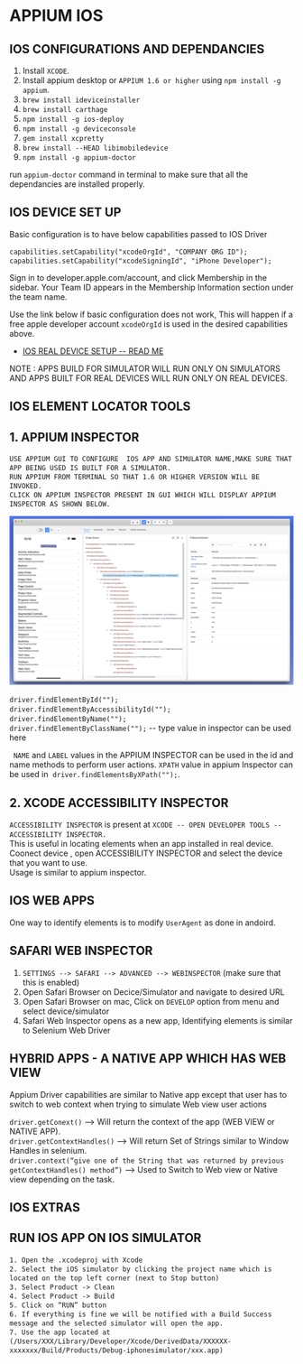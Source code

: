 

# APPIUM IOS

## IOS CONFIGURATIONS AND DEPENDANCIES

1. Install `XCODE`.  
2. Install  appium desktop or `APPIUM 1.6 or higher` using `npm install -g appium`.   
3. `brew install ideviceinstaller`
4. `brew install carthage`
5. `npm install -g ios-deploy`
6. `npm install -g deviceconsole`
7. `gem install xcpretty`
8. `brew install --HEAD libimobiledevice`
9. `npm install -g appium-doctor`

run `appium-doctor` command in terminal to make sure that all the dependancies are installed properly.  

## IOS DEVICE SET UP

Basic configuration is to have below capabilities passed to IOS Driver

 ```
 capabilities.setCapability("xcodeOrgId", "COMPANY ORG ID");
 capabilities.setCapability("xcodeSigningId", "iPhone Developer");
 ```

Sign in to developer.apple.com/account, and click Membership in the sidebar. Your Team ID appears in the Membership Information section under the team name.

Use the link below if basic configuration does not work, This will happen if a free apple developer account `xcodeOrgId` is used in the desired capabilities above.

* [IOS REAL DEVICE SETUP -- READ ME](https://github.com/appium/appium-xcuitest-driver/blob/master/docs/real-device-config.md)


NOTE : APPS BUILD FOR SIMULATOR WILL RUN ONLY ON SIMULATORS AND APPS BUILT FOR REAL DEVICES WILL RUN ONLY ON REAL DEVICES.


## IOS ELEMENT LOCATOR TOOLS

## 1. APPIUM INSPECTOR 

```
USE APPIUM GUI TO CONFIGURE  IOS APP AND SIMULATOR NAME,MAKE SURE THAT APP BEING USED IS BUILT FOR A SIMULATOR.  
RUN APPIUM FROM TERMINAL SO THAT 1.6 OR HIGHER VERSION WILL BE INVOKED.  
CLICK ON APPIUM INSPECTOR PRESENT IN GUI WHICH WILL DISPLAY APPIUM INSPECTOR AS SHOWN BELOW.
```

![alt tag](https://github.com/pavankovurru/Appium_Mobile_Automation_Framework/blob/master/src/main/resources/AppiumInspector.png)


`driver.findElementById("");`  
`driver.findElementByAccessibilityId("");`  
`driver.findElementByName("");`  
`driver.findElementByClassName("");`  -- type value in inspector can be used here
 
 
` NAME` and `LABEL`  values in the APPIUM INSPECTOR can be used in the id and name methods to perform user actions.
 `XPATH` value in appium Inspector can be used in  `driver.findElementsByXPath("");`. 
  
  

## 2. XCODE ACCESSIBILITY INSPECTOR 

`ACCESSIBILITY INSPECTOR` is present at `XCODE -- OPEN DEVELOPER TOOLS -- ACCESSIBILITY INSPECTOR.`   
This is useful in locating elements when an app installed in real device.  
Coonect device , open ACCESSIBILITY INSPECTOR and select the device that you want to use.  
Usage is similar to appium inspector.  


## IOS WEB APPS 
One way to identify elements is to modify `UserAgent` as done in andoird.


## SAFARI WEB INSPECTOR 

1. `SETTINGS --> SAFARI --> ADVANCED --> WEBINSPECTOR` (make sure that this is enabled)  
2. Open Safari Browser on Decice/Simulator and navigate to desired URL  
3. Open Safari Browser on mac, Click on `DEVELOP` option from menu and select device/simulator    
4. Safari Web Inspector opens as a new app, Identifying elements is similar to Selenium Web Driver  


## HYBRID APPS - A NATIVE APP WHICH HAS WEB VIEW

Appium Driver capabilities are similar to Native app except that user has to switch to web context when trying to simulate Web view user actions

`driver.getConext()` —-> Will return the context of the app (WEB VIEW or NATIVE APP).  
`driver.getContextHandles()` —-> Will return Set of Strings similar to Window Handles in selenium.  
`driver.context(“give one of the String that was returned by previous getContextHandles() method”)` --> Used to Switch to Web view or Native view depending on the task.  



## IOS EXTRAS

## RUN IOS APP ON IOS SIMULATOR

```
1. Open the .xcodeproj with Xcode
2. Select the iOS simulator by clicking the project name which is located on the top left corner (next to Stop button)
3. Select Product -> Clean
4. Select Product -> Build
5. Click on “RUN” button
6. If everything is fine we will be notified with a Build Success message and the selected simulator will open the app.
7. Use the app located at  (/Users/XXX/Library/Developer/Xcode/DerivedData/XXXXXX-xxxxxxx/Build/Products/Debug-iphonesimulator/xxx.app)
```

